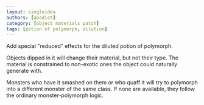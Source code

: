 ```yaml
---
layout: singleidea
authors: [aosdict]
category: [object materials patch]
tags: [potion of polymorph, dilution]
---
```

Add special "reduced" effects for the diluted potion of polymorph.

Objects dipped in it will change their material, but not their type. The
material is constrained to non-exotic ones the object could naturally generate
with.

Monsters who have it smashed on them or who quaff it will try to polymorph into
a different monster of the same class. If none are available, they follow the
ordinary monster-polymorph logic.
